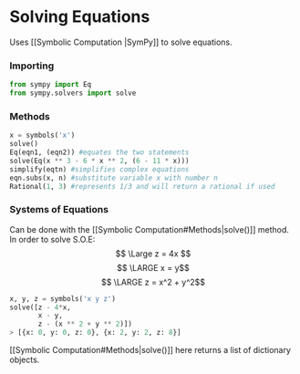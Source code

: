 # Solving Equations
Uses [[Symbolic Computation |SymPy]] to solve equations.

### Importing
```python
from sympy import Eq
from sympy.solvers import solve
```

### Methods
```python
x = symbols('x')
solve()
Eq(eqn1, (eqn2)) #equates the two statements
solve(Eq(x ** 3 - 6 * x ** 2, (6 - 11 * x)))
simplify(eqtn) #simplifies complex equations
eqn.subs(x, n) #substitute variable x with number n
Rational(1, 3) #represents 1/3 and will return a rational if used
```

### Systems of Equations
Can be done with the [[Symbolic Computation#Methods|solve()]] method.
In order to solve S.O.E:
$$ \Large z = 4x $$
$$ \LARGE x = y$$
$$ \LARGE z = x^2 + y^2$$

```python
x, y, z = symbols('x y z')
solve([z - 4*x,
	   x - y,
	   z - (x ** 2 + y ** 2)])
> [{x: 0, y: 0, z: 0}, {x: 2, y: 2, z: 8}]
```
[[Symbolic Computation#Methods|solve()]] here returns a list of dictionary objects.
